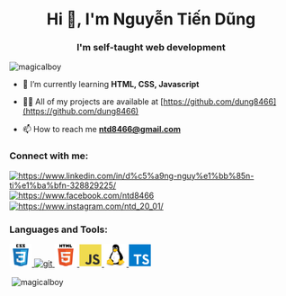 <h1 align="center">Hi 👋, I'm Nguyễn Tiến Dũng</h1>
<h3 align="center">I'm self-taught web development</h3>

<p align="left"> <img src="https://komarev.com/ghpvc/?username=magicalboy&label=Profile%20views&color=0e75b6&style=flat" alt="magicalboy" /> </p>

- 🌱 I’m currently learning **HTML, CSS, Javascript**

- 👨‍💻 All of my projects are available at [https://github.com/dung8466](https://github.com/dung8466)

- 📫 How to reach me **ntd8466@gmail.com**

<h3 align="left">Connect with me:</h3>
<p align="left">
<a href="https://linkedin.com/in/https://www.linkedin.com/in/d%c5%a9ng-nguy%e1%bb%85n-ti%e1%ba%bfn-328829225/" target="blank"><img align="center" src="https://raw.githubusercontent.com/rahuldkjain/github-profile-readme-generator/master/src/images/icons/Social/linked-in-alt.svg" alt="https://www.linkedin.com/in/d%c5%a9ng-nguy%e1%bb%85n-ti%e1%ba%bfn-328829225/" height="30" width="40" /></a>
<a href="https://fb.com/https://www.facebook.com/ntd8466" target="blank"><img align="center" src="https://raw.githubusercontent.com/rahuldkjain/github-profile-readme-generator/master/src/images/icons/Social/facebook.svg" alt="https://www.facebook.com/ntd8466" height="30" width="40" /></a>
<a href="https://instagram.com/https://www.instagram.com/ntd_20_01/" target="blank"><img align="center" src="https://raw.githubusercontent.com/rahuldkjain/github-profile-readme-generator/master/src/images/icons/Social/instagram.svg" alt="https://www.instagram.com/ntd_20_01/" height="30" width="40" /></a>
</p>

<h3 align="left">Languages and Tools:</h3>
<p align="left"> <a href="https://www.w3schools.com/css/" target="_blank" rel="noreferrer"> <img src="https://raw.githubusercontent.com/devicons/devicon/master/icons/css3/css3-original-wordmark.svg" alt="css3" width="40" height="40"/> </a> <a href="https://git-scm.com/" target="_blank" rel="noreferrer"> <img src="https://www.vectorlogo.zone/logos/git-scm/git-scm-icon.svg" alt="git" width="40" height="40"/> </a> <a href="https://www.w3.org/html/" target="_blank" rel="noreferrer"> <img src="https://raw.githubusercontent.com/devicons/devicon/master/icons/html5/html5-original-wordmark.svg" alt="html5" width="40" height="40"/> </a> <a href="https://developer.mozilla.org/en-US/docs/Web/JavaScript" target="_blank" rel="noreferrer"> <img src="https://raw.githubusercontent.com/devicons/devicon/master/icons/javascript/javascript-original.svg" alt="javascript" width="40" height="40"/> </a> <a href="https://www.linux.org/" target="_blank" rel="noreferrer"> <img src="https://raw.githubusercontent.com/devicons/devicon/master/icons/linux/linux-original.svg" alt="linux" width="40" height="40"/> </a> <a href="https://www.typescriptlang.org/" target="_blank" rel="noreferrer"> <img src="https://raw.githubusercontent.com/devicons/devicon/master/icons/typescript/typescript-original.svg" alt="typescript" width="40" height="40"/> </a> </p>

<p>&nbsp;<img align="center" src="https://github-readme-stats.vercel.app/api?username=magicalboy&show_icons=true&locale=en" alt="magicalboy" /></p>
